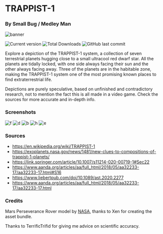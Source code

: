 # TRAPPIST-1
### By Small Bug / Medley Man

![banner](https://user-images.githubusercontent.com/43260601/154181767-d7598083-0409-42ae-86b6-e582b3a11eb0.png)


![Current version](https://img.shields.io/github/manifest-json/v/Leopard501/TRAPPIST-1)
![Total Downloads](https://img.shields.io/github/downloads/Leopard501/TRAPPIST-1/total)
![GitHub last commit](https://img.shields.io/github/last-commit/Leopard501/TRAPPIST-1)

Explore a depiction of the TRAPPIST-1 system, a collection of seven terrestrial planets hugging close to a small 
ultracool red dwarf star. All the planets are tidally locked, with one side always facing their sun and the other 
always facing away. Three of the planets are in the habitable zone, making the TRAPPIST-1 system one of the most 
promising known places to find extraterrestrial life.  
  
Depictions are purely speculative, based on unfinished and contradictory research, not to mention the fact this is all 
made in a video game. Check the sources for more accurate and in-depth info.

### Screenshots

![f](https://user-images.githubusercontent.com/43260601/154181838-7db42851-47d1-4681-9fd9-4d90fe460950.png)
![d](https://user-images.githubusercontent.com/43260601/154181880-ecb8d6c7-2c67-4eed-bea1-a96eb0dc280f.png)
![b](https://user-images.githubusercontent.com/43260601/154181888-e6277439-0729-4a94-b7b1-34bb405385b4.png)
![h](https://user-images.githubusercontent.com/43260601/154181920-043b7f60-fb44-45e2-b435-4df008b9f4a7.png)
![e](https://user-images.githubusercontent.com/43260601/154181931-cf698d86-4845-451f-b947-cefc7551d5ee.png)

### Sources

  - https://en.wikipedia.org/wiki/TRAPPIST-1
  - https://exoplanets.nasa.gov/news/1481/new-clues-to-compositions-of-trappist-1-planets/
  - https://link.springer.com/article/10.1007/s11214-020-00719-1#Sec22  
  - https://www.aanda.org/articles/aa/full_html/2018/05/aa32233-17/aa32233-17.html#S16
  - https://www.liebertpub.com/doi/10.1089/ast.2020.2277
  - https://www.aanda.org/articles/aa/full_html/2018/05/aa32233-17/aa32233-17.html

### Credits

Mars Perseverance Rover model by [NASA](https://nasa3d.arc.nasa.gov/models), thanks to Xen for creating the asset 
bundle.

Thanks to TerrificTrifid for giving me advice on scientific accuracy.
